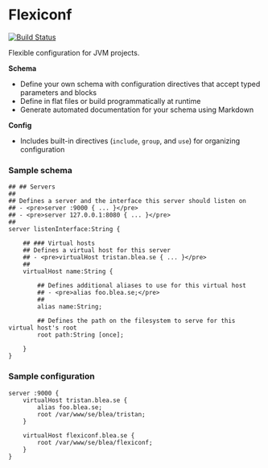 # Flexiconf

[![Build Status](https://travis-ci.org/thetristan/flexiconf.svg?branch=add-travis-ci)](https://travis-ci.org/thetristan/flexiconf)

Flexible configuration for JVM projects.

**Schema**
- Define your own schema with configuration directives that accept typed parameters and blocks
- Define in flat files or build programmatically at runtime
- Generate automated documentation for your schema using Markdown

**Config**
- Includes built-in directives (`include`, `group`, and `use`) for organizing configuration

### Sample schema

```
## ## Servers
##
## Defines a server and the interface this server should listen on
## - <pre>server :9000 { ... }</pre>
## - <pre>server 127.0.0.1:8080 { ... }</pre>
##
server listenInterface:String {

    ## ### Virtual hosts
    ## Defines a virtual host for this server
    ## - <pre>virtualHost tristan.blea.se { ... }</pre>
    ##
    virtualHost name:String {

        ## Defines additional aliases to use for this virtual host
        ## - <pre>alias foo.blea.se;</pre>
        ##
        alias name:String;

        ## Defines the path on the filesystem to serve for this virtual host's root
        root path:String [once];

    }
}
```

### Sample configuration

```
server :9000 {
    virtualHost tristan.blea.se {
        alias foo.blea.se;
        root /var/www/se/blea/tristan;
    }

    virtualHost flexiconf.blea.se {
        root /var/www/se/blea/flexiconf;
    }
}
